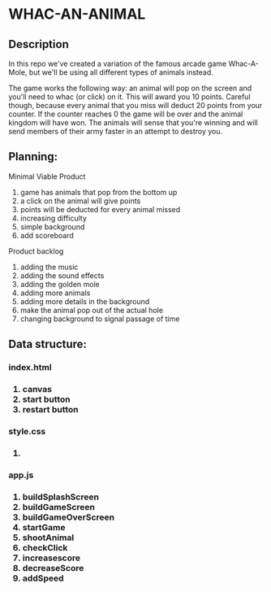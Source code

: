 <h1>WHAC-AN-ANIMAL</h1>

<h2>Description</h2>
In this repo we've created a variation of the famous arcade game Whac-A-Mole, but we'll be using all different types of animals instead.

The game works the following way: an animal will pop on the screen and you'll need to whac (or click) on it. This will award you 10 points. Careful though, because every animal that you miss will deduct 20 points from your counter. If the counter reaches 0 the game will be over and the animal kingdom will have won. 
The animals will sense that you're winning and will send members of their army faster in an attempt to destroy you. 

<h2>Planning:</h2> 

Minimal Viable Product
<ol>
<li>game has animals that pop from the bottom up</li>
<li>a click on the animal will give points</li>
<li>points will be deducted for every animal missed</li>
<li>increasing difficulty</li>
<li>simple background</li>
<li>add scoreboard</li>
</ol>

Product backlog
<ol>
<li>adding the music</li>
<li>adding the sound effects</li>
<li>adding the golden mole</li>
<li>adding more animals</li>
<li>adding more details in the background</li>
<li>make the animal pop out of the actual hole</li>
<li>changing background to signal passage of time</li>

</ol>

<h2>Data structure:</h2>
<h3>index.html<h3>
<ol>
<li>canvas</li>
<li>start button</li>
<li>restart button</li>
</ol>
  
<h3>style.css<h3>
<ol>
<li></li>
</ol>
  
<h3>app.js<h3>
<ol>
<li>buildSplashScreen</li>
<li>buildGameScreen</li>
<li>buildGameOverScreen</li>
<li>startGame</li>
<li>shootAnimal</li>
<li>checkClick</li>
<li>increasescore</li>
<li>decreaseScore</li>
<li>addSpeed</li>
</ol>


